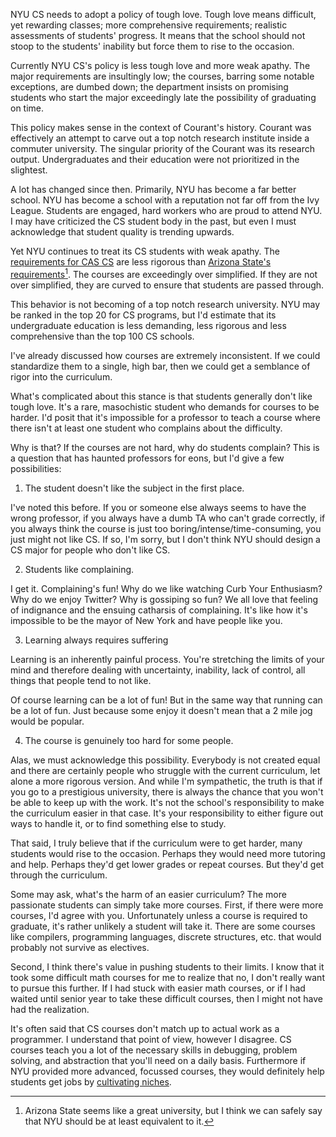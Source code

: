 NYU CS needs to adopt a policy of tough love. Tough love means
difficult, yet rewarding classes; more comprehensive requirements;
realistic assessments of students' progress. It means that the school
should not stoop to the students' inability but force them to rise to
the occasion.

Currently NYU CS's policy is less tough love and more weak apathy. The
major requirements are insultingly low; the courses, barring some
notable exceptions, are dumbed down; the department insists on
promising students who start the major exceedingly late the
possibility of graduating on time.

This policy makes sense in the context of Courant's history. Courant
was effectively an attempt to carve out a top notch research institute
inside a commuter university. The singular priority of the Courant was
its research output. Undergraduates and their education were not
prioritized in the slightest.

A lot has changed since then. Primarily, NYU has become a far better
school. NYU has become a school with a reputation not far off from the
Ivy League. Students are engaged, hard workers who are proud to attend
NYU. I may have criticized the CS student body in the past, but even I
must acknowledge that student quality is trending upwards.

Yet NYU continues to treat its CS students with weak apathy. The
[requirements for CAS
CS](https://cs.nyu.edu/home/undergrad/major_programs.html) are less
rigorous than [Arizona State's
requirements](https://webapp4.asu.edu/programs/t5/roadmaps/ASU00/ESCSEBS/null/ALL/2021)[^1]. The
courses are exceedingly over simplified. If they are not over
simplified, they are curved to ensure that students are passed
through.

[^1]: Arizona State seems like a great university, but I think we can
    safely say that NYU should be at least equivalent to it.

This behavior is not becoming of a top notch research university. NYU
may be ranked in the top 20 for CS programs, but I'd estimate that its
undergraduate education is less demanding, less rigorous and less
comprehensive than the top 100 CS schools.

I've already discussed how courses are extremely inconsistent. If we
could standardize them to a single, high bar, then we could get a
semblance of rigor into the curriculum.

What's complicated about this stance is that students generally don't
like tough love. It's a rare, masochistic student who demands for
courses to be harder. I'd posit that it's impossible for a professor
to teach a course where there isn't at least one student who complains
about the difficulty.

Why is that? If the courses are not hard, why do students complain?
This is a question that has haunted professors for eons, but I'd give
a few possibilities:

1. The student doesn't like the subject in the first place.

I've noted this before. If you or someone else always seems to have
the wrong professor, if you always have a dumb TA who can't grade
correctly, if you always think the course is just too
boring/intense/time-consuming, you just might not like CS. If so, I'm
sorry, but I don't think NYU should design a CS major for people who
don't like CS.

2. Students like complaining.

I get it. Complaining's fun! Why do we like watching Curb Your
Enthusiasm? Why do we enjoy Twitter? Why is gossiping so fun? We all
love that feeling of indignance and the ensuing catharsis of
complaining. It's like how it's impossible to be the mayor of New York
and have people like you.

3. Learning always requires suffering

Learning is an inherently painful process. You're stretching the
limits of your mind and therefore dealing with uncertainty, inability,
lack of control, all things that people tend to not like.

Of course learning can be a lot of fun! But in the same way that
running can be a lot of fun. Just because some enjoy it doesn't mean
that a 2 mile jog would be popular.

4. The course is genuinely too hard for some people.

Alas, we must acknowledge this possibility. Everybody is not created
equal and there are certainly people who struggle with the current
curriculum, let alone a more rigorous version. And while I'm
sympathetic, the truth is that if you go to a prestigious university,
there is always the chance that you won't be able to keep up with the
work. It's not the school's responsibility to make the curriculum
easier in that case. It's your responsibility to either figure out
ways to handle it, or to find something else to study.

That said, I truly believe that if the curriculum were to get harder,
many students would rise to the occasion. Perhaps they would need more
tutoring and help. Perhaps they'd get lower grades or repeat
courses. But they'd get through the curriculum.

Some may ask, what's the harm of an easier curriculum? The more
passionate students can simply take more courses. First, if there were
more courses, I'd agree with you. Unfortunately unless a course is
required to graduate, it's rather unlikely a student will take
it. There are some courses like compilers, programming languages,
discrete structures, etc. that would probably not survive as
electives.

Second, I think there's value in pushing students to their limits. I
know that it took some difficult math courses for me to realize that
no, I don't really want to pursue this further. If I had stuck with
easier math courses, or if I had waited until senior year to take
these difficult courses, then I might not have had the realization.

It's often said that CS courses don't match up to actual work as a
programmer. I understand that point of view, however I disagree. CS
courses teach you a lot of the necessary skills in debugging, problem
solving, and abstraction that you'll need on a daily
basis. Furthermore if NYU provided more advanced, focussed courses,
they would definitely help students get jobs by [cultivating
niches](https://blog.torchnyu.com/2021/03/18/the-value-of-niches.html).
